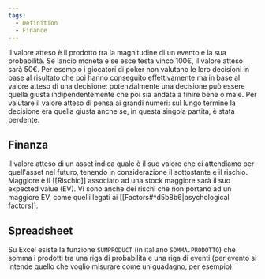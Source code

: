 ```yaml
---
tags:
  - Definition
  - Finance
---
```

Il valore atteso è il prodotto tra la magnitudine di un evento e la sua probabilità.
Se lancio moneta e se esce testa vinco 100€, il valore atteso sarà 50€.
Per esempio i giocatori di poker non valutano le loro decisioni in base al risultato che poi hanno conseguito effettivamente ma in base al valore atteso di una decisione: potenzialmente una decisione può essere quella giusta indipendentemente che poi sia andata a finire bene o male.
Per valutare il valore atteso di pensa ai grandi numeri: sul lungo termine la decisione era quella giusta anche se, in questa singola partita, è stata perdente.

## Finanza
Il valore atteso di un asset indica quale è il suo valore che ci attendiamo per quell'asset nel futuro, tenendo in considerazione il sottostante e il rischio.
Maggiore è il [[Rischio]] associato ad una stock maggiore sarà il suo expected value (EV).
Vi sono anche dei rischi che non portano ad un maggiore EV, come quelli legati ai [[Factors#^d5b8b6|psychological factors]].

## Spreadsheet
Su Excel esiste la funzione `SUMPRODUCT` (in italiano `SOMMA.PRODOTTO`) che somma i prodotti tra una riga di probabilità e una riga di eventi (per evento si intende quello che voglio misurare come un guadagno, per esempio).